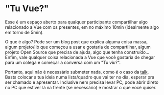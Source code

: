 # "Tu Vue?"

Esse é um espaço aberto para qualquer participante compartilhar algo relacionado a Vue com os presentes, em no máximo 10min (idealmente algo em torno de 5min).

O que é algo? Pode ser um blog post que explica alguma coisa massa, algum projeto/lib que começou a usar e gostaria de compartilhar, algum projeto Open Source que precisa de ajuda, algo que tenha construído...
Enfim, vale qualquer coisa relacionada a Vue que você gostaria de chegar para um colega e começar a conversa com um "Tu viu?".

Portanto, aqui não é necessário submeter nada, como é o caso da [talk](/formatos/talk.html). Basta colocar a tua ideia numa lista/quadro que vai ter no dia, esperar pra ser chamado e apresentar. Inclusive nem precisa levar PC, pode abrir direto no PC que estiver lá na frente (se necessário) e mostrar o que você quiser.
